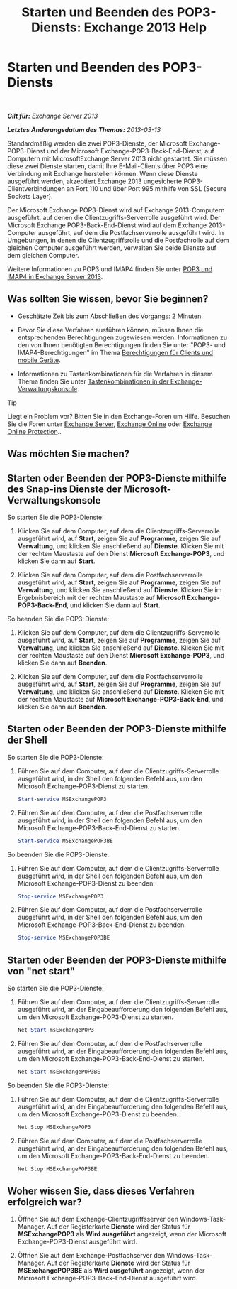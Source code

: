 ﻿---
title: 'Starten und Beenden des POP3-Diensts: Exchange 2013 Help'
TOCTitle: Starten und Beenden des POP3-Diensts
ms:assetid: 3d543921-d8c9-4d4b-99a1-82446b585ceb
ms:mtpsurl: https://technet.microsoft.com/de-de/library/Aa997475(v=EXCHG.150)
ms:contentKeyID: 50475426
ms.date: 04/24/2018
mtps_version: v=EXCHG.150
ms.translationtype: HT
---

# Starten und Beenden des POP3-Diensts

 

_**Gilt für:** Exchange Server 2013_

_**Letztes Änderungsdatum des Themas:** 2013-03-13_

Standardmäßig werden die zwei POP3-Dienste, der Microsoft Exchange-POP3-Dienst und der Microsoft Exchange-POP3-Back-End-Dienst, auf Computern mit MicrosoftExchange Server 2013 nicht gestartet. Sie müssen diese zwei Dienste starten, damit Ihre E-Mail-Clients über POP3 eine Verbindung mit Exchange herstellen können. Wenn diese Dienste ausgeführt werden, akzeptiert Exchange 2013 ungesicherte POP3-Clientverbindungen an Port 110 und über Port 995 mithilfe von SSL (Secure Sockets Layer).

Der Microsoft Exchange POP3-Dienst wird auf Exchange 2013-Computern ausgeführt, auf denen die Clientzugriffs-Serverrolle ausgeführt wird. Der Microsoft Exchange POP3-Back-End-Dienst wird auf dem Exchange 2013-Computer ausgeführt, auf dem die Postfachserverrolle ausgeführt wird. In Umgebungen, in denen die Clientzugriffsrolle und die Postfachrolle auf dem gleichen Computer ausgeführt werden, verwalten Sie beide Dienste auf dem gleichen Computer.

Weitere Informationen zu POP3 und IMAP4 finden Sie unter [POP3 und IMAP4 in Exchange Server 2013](pop3-and-imap4-in-exchange-server-2013-exchange-2013-help.md).

## Was sollten Sie wissen, bevor Sie beginnen?

  - Geschätzte Zeit bis zum Abschließen des Vorgangs: 2 Minuten.

  - Bevor Sie diese Verfahren ausführen können, müssen Ihnen die entsprechenden Berechtigungen zugewiesen werden. Informationen zu den von Ihnen benötigten Berechtigungen finden Sie unter "POP3- und IMAP4-Berechtigungen" im Thema [Berechtigungen für Clients und mobile Geräte](clients-and-mobile-devices-permissions-exchange-2013-help.md).

  - Informationen zu Tastenkombinationen für die Verfahren in diesem Thema finden Sie unter [Tastenkombinationen in der Exchange-Verwaltungskonsole](keyboard-shortcuts-in-the-exchange-admin-center-exchange-online-protection-help.md).


> [!TIP]
> Liegt ein Problem vor? Bitten Sie in den Exchange-Foren um Hilfe. Besuchen Sie die Foren unter <A href="https://go.microsoft.com/fwlink/p/?linkid=60612">Exchange Server</A>, <A href="https://go.microsoft.com/fwlink/p/?linkid=267542">Exchange Online</A> oder <A href="https://go.microsoft.com/fwlink/p/?linkid=285351">Exchange Online Protection</A>..



## Was möchten Sie machen?

## Starten oder Beenden der POP3-Dienste mithilfe des Snap-ins Dienste der Microsoft-Verwaltungskonsole

So starten Sie die POP3-Dienste:

1.  Klicken Sie auf dem Computer, auf dem die Clientzugriffs-Serverrolle ausgeführt wird, auf **Start**, zeigen Sie auf **Programme**, zeigen Sie auf **Verwaltung**, und klicken Sie anschließend auf **Dienste**. Klicken Sie mit der rechten Maustaste auf den Dienst **Microsoft Exchange-POP3**, und klicken Sie dann auf **Start**.

2.  Klicken Sie auf dem Computer, auf dem die Postfachserverrolle ausgeführt wird, auf **Start**, zeigen Sie auf **Programme**, zeigen Sie auf **Verwaltung**, und klicken Sie anschließend auf **Dienste**. Klicken Sie im Ergebnisbereich mit der rechten Maustaste auf **Microsoft Exchange-POP3-Back-End**, und klicken Sie dann auf **Start**.

So beenden Sie die POP3-Dienste:

1.  Klicken Sie auf dem Computer, auf dem die Clientzugriffs-Serverrolle ausgeführt wird, auf **Start**, zeigen Sie auf **Programme**, zeigen Sie auf **Verwaltung**, und klicken Sie anschließend auf **Dienste**. Klicken Sie mit der rechten Maustaste auf den Dienst **Microsoft Exchange-POP3**, und klicken Sie dann auf **Beenden**.

2.  Klicken Sie auf dem Computer, auf dem die Postfachserverrolle ausgeführt wird, auf **Start**, zeigen Sie auf **Programme**, zeigen Sie auf **Verwaltung**, und klicken Sie anschließend auf **Dienste**. Klicken Sie mit der rechten Maustaste auf **Microsoft Exchange-POP3-Back-End**, und klicken Sie dann auf **Beenden**.

## Starten oder Beenden der POP3-Dienste mithilfe der Shell

So starten Sie die POP3-Dienste:

1.  Führen Sie auf dem Computer, auf dem die Clientzugriffs-Serverrolle ausgeführt wird, in der Shell den folgenden Befehl aus, um den Microsoft Exchange-POP3-Dienst zu starten.
    
    ```powershell
    Start-service MSExchangePOP3
    ```

2.  Führen Sie auf dem Computer, auf dem die Postfachserverrolle ausgeführt wird, in der Shell den folgenden Befehl aus, um den Microsoft Exchange-POP3-Back-End-Dienst zu starten.
    
    ```powershell
    Start-service MSExchangePOP3BE
    ```

So beenden Sie die POP3-Dienste:

1.  Führen Sie auf dem Computer, auf dem die Clientzugriffs-Serverrolle ausgeführt wird, in der Shell den folgenden Befehl aus, um den Microsoft Exchange-POP3-Dienst zu beenden.
    
    ```powershell
    Stop-service MSExchangePOP3
    ```

2.  Führen Sie auf dem Computer, auf dem die Postfachserverrolle ausgeführt wird, in der Shell den folgenden Befehl aus, um den Microsoft Exchange-POP3-Back-End-Dienst zu beenden.
    
    ```powershell
    Stop-service MSExchangePOP3BE
    ```

## Starten oder Beenden der POP3-Dienste mithilfe von "net start"

So starten Sie die POP3-Dienste:

1.  Führen Sie auf dem Computer, auf dem die Clientzugriffs-Serverrolle ausgeführt wird, an der Eingabeaufforderung den folgenden Befehl aus, um den Microsoft Exchange-POP3-Dienst zu starten.
    
    ```powershell
    Net Start msExchangePOP3
    ```

2.  Führen Sie auf dem Computer, auf dem die Postfachserverrolle ausgeführt wird, an der Eingabeaufforderung den folgenden Befehl aus, um den Microsoft Exchange-POP3-Back-End-Dienst zu starten.
    
    ```powershell
    Net Start msExchangePOP3BE
    ```

So beenden Sie die POP3-Dienste:

1.  Führen Sie auf dem Computer, auf dem die Clientzugriffs-Serverrolle ausgeführt wird, an der Eingabeaufforderung den folgenden Befehl aus, um den Microsoft Exchange-POP3-Dienst zu beenden.
    
    ```powershell
    Net Stop MSExchangePOP3
    ```

2.  Führen Sie auf dem Computer, auf dem die Postfachserverrolle ausgeführt wird, an der Eingabeaufforderung den folgenden Befehl aus, um den Microsoft Exchange-POP3-Back-End-Dienst zu beenden.
    
    ```powershell
    Net Stop MSExchangePOP3BE
    ```

## Woher wissen Sie, dass dieses Verfahren erfolgreich war?

1.  Öffnen Sie auf dem Exchange-Clientzugriffsserver den Windows-Task-Manager. Auf der Registerkarte **Dienste** wird der Status für **MSExchangePOP3** als **Wird ausgeführt** angezeigt, wenn der Microsoft Exchange-POP3-Dienst ausgeführt wird.

2.  Öffnen Sie auf dem Exchange-Postfachserver den Windows-Task-Manager. Auf der Registerkarte **Dienste** wird der Status für **MSExchangePOP3BE** als **Wird ausgeführt** angezeigt, wenn der Microsoft Exchange-POP3-Back-End-Dienst ausgeführt wird.

